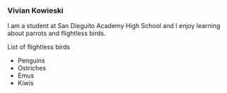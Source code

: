 ### Vivian Kowieski

I am a student at San Dieguito Academy High School and I enjoy learning about parrots and flightless birds.

List of flightless birds
- Penguins
- Ostriches
- Emus
- Kiwis


